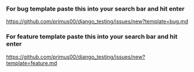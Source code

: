 ### For bug template paste this into your search bar and hit enter

https://github.com/primus00/django_testing/issues/new?template=bug.md


### For feature template paste this into your search bar and hit enter

https://github.com/primus00/django_testing/issues/new?template=feature.md
